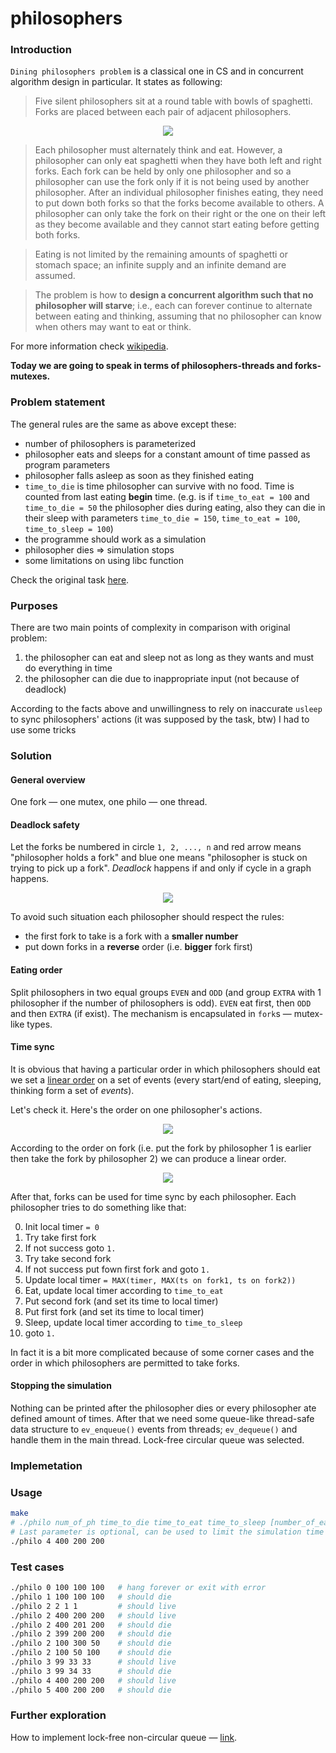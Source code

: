 # philosophers

### Introduction

`Dining philosophers problem` is a classical one in CS and
in concurrent algorithm design in particular. It states as following:

> Five silent philosophers sit at a round table with bowls of spaghetti. Forks are placed between each pair of adjacent philosophers.

<p align="center">
  <img src="resources/philos.png" />
</p>

> Each philosopher must alternately think and eat. However, a philosopher can
> only eat spaghetti when they have both left and right forks. Each fork can
> be held by only one philosopher and so a philosopher can use the fork only
> if it is not being used by another philosopher. After an individual
> philosopher finishes eating, they need to put down both forks so that the
> forks become available to others. A philosopher can only take the fork on
> their right or the one on their left as they become available and they cannot
> start eating before getting both forks.

> Eating is not limited by the remaining amounts of spaghetti or stomach space;
> an infinite supply and an infinite demand are assumed.

> The problem is how to **design a concurrent
> algorithm such that no philosopher will starve**; i.e., each can forever
> continue to alternate between eating and thinking, assuming that no
> philosopher can know when others may want to eat or think.

For more information check [wikipedia](https://en.wikipedia.org/wiki/Dining_philosophers_problem).

**Today we are going to speak in terms of philosophers-threads and forks-mutexes.**

### Problem statement

The general rules are the same as above except these:
* number of philosophers is parameterized
* philosopher eats and sleeps for a constant amount of time passed as program parameters
* philosopher falls asleep as soon as they finished eating
* `time_to_die` is time philosopher can survive with no food. Time is counted 
 from last eating **begin** time. (e.g. is if `time_to_eat = 100`
 and `time_to_die = 50` the philosopher dies during eating, also they can die
 in their sleep with parameters `time_to_die = 150`, `time_to_eat = 100`,
 `time_to_sleep = 100`)
* the programme should work as a simulation
* philosopher dies ⇒ simulation stops
* some limitations on using libc function

Check the original task [here](https://projects.intra.42.fr/projects/42cursus-philosophers).

### Purposes 
There are two main points of complexity in comparison with original problem:
1. the philosopher can eat and sleep not as long as they wants and must do everything in time
2. the philosopher can die due to inappropriate input (not because of deadlock)


According to the facts above and unwillingness to rely on inaccurate 
`usleep` to sync philosophers' actions (it was supposed by the task, btw)
I had to use some tricks

### Solution


#### General overview
One fork — one mutex, one philo — one thread. 

#### Deadlock safety
Let the forks be numbered in circle `1, 2, ..., n` and
red arrow means "philosopher holds a fork" and blue one means
"philosopher is stuck on trying to pick up a fork". _Deadlock_ happens
if and only if cycle in a graph happens.

<p align="center">
  <img src="resources/philos_color.png" />
</p>

To avoid such situation each philosopher should respect the rules:
* the first fork to take is a fork with a **smaller number**
* put down forks in a **reverse** order (i.e. **bigger** fork first)

#### Eating order
Split philosophers in two equal groups `EVEN` and `ODD` (and group `EXTRA`
with 1 philosopher if the number of philosophers is odd).
`EVEN` eat first, then `ODD` and then `EXTRA`
(if exist). The mechanism is encapsulated in `fork`s — mutex-like types.

#### Time sync
It is obvious that having a particular order in which philosophers should eat
we set a [linear order](https://en.wikipedia.org/wiki/Total_order) on a set
of events (every start/end of eating, sleeping, thinking form a set of _events_).

Let's check it. Here's the order on one philosopher's actions.

<p align="center">
  <img src="resources/order_2.png" />
</p>

According to the order on fork (i.e. put the fork by philosopher
1 is earlier then take the fork by philosopher 2) we can produce
a linear order.

<p align="center">
  <img src="resources/order_3.png" />
</p>

After that, forks can be used for time sync by each philosopher.
Each philosopher tries to do something like that:

0. Init local timer `= 0`
1. Try take first fork
3. If not success goto `1.`
4. Try take second fork
5. If not success put fown first fork and goto `1.`
4. Update local timer `= MAX(timer, MAX(ts on fork1, ts on fork2))`
5. Eat, update local timer according to `time_to_eat`
6. Put second fork (and set its time to local timer)
7. Put first fork (and set its time to local timer)
8. Sleep, update local timer according to `time_to_sleep`
9. goto `1.`

In fact it is a bit more complicated because of
some corner cases and the order in which philosophers
are permitted to take forks. 

#### Stopping the simulation
Nothing can be printed after the philosopher dies or every philosopher ate
defined amount of times. After that we need some queue-like thread-safe data 
structure to `ev_enqueue()` events from threads; `ev_dequeue()` and handle them in
the main thread. Lock-free circular queue was selected.


### Implemetation



### Usage
```zsh 
make
# ./philo num_of_ph time_to_die time_to_eat time_to_sleep [number_of_eat]
# Last parameter is optional, can be used to limit the simulation time
./philo 4 400 200 200
```

### Test cases
```zsh
./philo 0 100 100 100   # hang forever or exit with error
./philo 1 100 100 100   # should die
./philo 2 2 1 1         # should live
./philo 2 400 200 200   # should live
./philo 2 400 201 200   # should die
./philo 2 399 200 200   # should die
./philo 2 100 300 50    # should die
./philo 2 100 50 100    # should die
./philo 3 99 33 33      # should live
./philo 3 99 34 33      # should die
./philo 4 400 200 200   # should live
./philo 5 400 200 200   # should die

```

### Further exploration
How to implement lock-free non-circular queue — [link](http://citeseerx.ist.psu.edu/viewdoc/download?doi=10.1.1.53.8674&rep=rep1&type=pdf).
